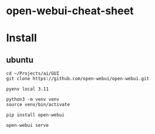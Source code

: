# open-webui-cheat-sheet


# Install

## ubuntu
```shell
cd ~/Projects/ai/GUI
git clone https://github.com/open-webui/open-webui.git

pyenv local 3.11

python3 -m venv venv
source venv/bin/activate

pip install open-webui

open-webui serve
```
